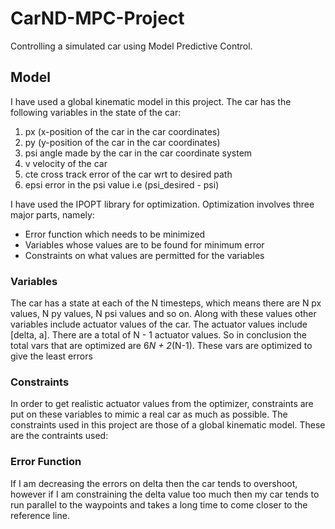 # CarND-MPC-Project
Controlling a simulated car using Model Predictive Control.

## Model
I have used a global kinematic model in this project. The car has the following variables in the state of the car:
1. px (x-position of the car in the car coordinates)
2. py (y-position of the car in the car coordinates)
3. psi angle made by the car in the car coordinate system
4. v velocity of the car
5. cte cross track error of the car wrt to desired path
6. epsi error in the psi value i.e (psi_desired - psi)

I have used the IPOPT library for optimization. Optimization involves three major parts, namely:
* Error function which needs to be minimized
* Variables whose values are to be found for minimum error
* Constraints on what values are permitted for the variables

### Variables
The car has a state at each of the N timesteps, which means there are N px values, N py values, N psi values and so on.
Along with these values other variables include actuator values of the car. The actuator values include \[delta, a\]. There are a total of N - 1 actuator values.
So in conclusion the total vars that are optimized are 6*N + 2*(N-1).
These vars are optimized to give the least errors

### Constraints
In order to get realistic actuator values from the optimizer, constraints are put on these variables to mimic a real car as much as possible. The constraints used in this project are those of a global kinematic model. These are the contraints used:



### Error Function
If I am decreasing the errors on delta then the car tends to overshoot, however if I am constraining the delta value too much then my car tends to run parallel to the waypoints and takes a long time to come closer to the reference line.
